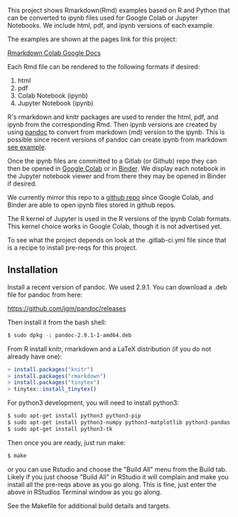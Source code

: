 This project shows Rmarkdown(Rmd) examples based on R and Python that can be converted to ipynb files used for Google Colab or Jupyter Notebooks. We include html, pdf, and ipynb versions of each example. 

The examples are shown at the pages link for this project:  

[Rmarkdown Colab Google Docs](https://calvinw.gitlab.io/rmarkdown-colab-google-docs/)

Each Rmd file can be rendered to the following formats if desired: 
1. html
1. pdf 
1. Colab Notebook (ipynb)
1. Jupyter Notebook (ipynb)

R's rmarkdown and knitr packages are used to render the html, pdf, and ipynb from the corresponding Rmd. Then ipynb versions are created by using [pandoc](https://pandoc.org/) to convert from markdown (md) version to the ipynb. This is possible since recent versions of pandoc can create ipynb from markdown [see example](https://pandoc.org/try/?text=---%0Atitle%3A+%22Calculator%22%0Ajupyter%3A%0A++kernelspec%3A%0A++++display_name%3A+R%0A++++language%3A+R%0A++++name%3A+ir%0A---%0A%23+Lorem+ipsum%0A%0A**Lorem+ipsum**+dolor+sit+amet%2C+consectetur+adipiscing+elit.+Nunc+luctus%0Abibendum+felis+dictum+sodales.%0A%0A%60%60%60+code%0Aa%3C-3%0Ab%3C-4%0Aa%0Ab%0A%60%60%60%0A**Lorem+ipsum**+dolor+sit+amet%2C+consectetur+adipiscing+elit.+Nunc+luctus%0Abibendum+felis+dictum+sodales.%0A%0A%60%60%60+code%0Aplot(runif(20))%0A%60%60%60&from=markdown&to=ipynb).  

Once the ipynb files are committed to a Gitlab (or Github) repo they can then be opened in [Google Colab](https://colab.research.google.com/) or in [Binder](https://mybinder.org/). We display each notebook in the Jupyter notebook viewer and from there they may be opened in Binder if desired.

We currently mirror this repo to a [github repo](https://github.com/calvinw/machine-learning-rmarkdown) since Google Colab, and Binder are able to open ipynb files stored in github repos.

The R kernel of Jupyter is used in the R versions of the ipynb Colab formats. This kernel choice works in Google Colab, though it is not advertised yet.   

To see what the project depends on look at the .gitlab-ci.yml file since that is a recipe to install pre-reqs for this project.

## Installation

Install a recent version of pandoc. We used 2.9.1.
You can download a .deb file for pandoc from here:

https://github.com/jgm/pandoc/releases

Then install it from the bash shell:

```bash
$ sudo dpkg -i pandoc-2.9.1-1-amd64.deb
```

From R install knitr, rmarkdown and a LaTeX distribution (if you do not already have one):

```r
> install.packages("knitr")
> install.packages("rmarkdown")
> install.packages("tinytex")
> tinytex::install_tinytex()
```

For python3 development, you will need to install python3:

```bash
$ sudo apt-get install python3 python3-pip
$ sudo apt-get install python3-numpy python3-matplotlib python3-pandas 
$ sudo apt-get install python3-tk
```

Then once you are ready, just run make:

```bash
$ make 
```

or you can use Rstudio and choose the "Build All" menu from the Build tab. Likely if you just choose "Build All" in RStudio it will complain and make you install all the pre-reqs above as you go along. This is fine, just enter the above in RStudios Terminal window as you go along.

See the Makefile for additional build details and targets.
